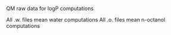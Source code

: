 QM raw data for logP computations

All .w. files mean water computations
All .o. files mean n-octanol computations
